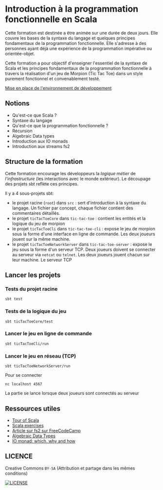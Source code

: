 # Introduction à la programmation fonctionnelle en Scala

Cette formation est destinée a être animée sur une durée de deux jours. Elle couvre les bases de la syntaxe
du langage et quelques principes fondamentaux de la programmation fonctionnelle. Elle s'adresse à des personnes
ayant déjà une expérience de la programmation impérative ou orientée-objet.

Cette formation a pour objectif d'enseigner l'essentiel de la syntaxe de Scala et les principes fondamentaux
de la programmation fonctionnelle à travers la réalisation d'un jeu de Morpion (Tic Tac Toe) dans un style
purement fonctionnel et convenablement testé.

[Mise en place de l'environnement de développement](./SETUP.md)

## Notions

- Qu'est-ce que Scala ?
- Syntaxe du langage
- Qu'est-ce que la programmation fonctionnelle ?
- Récursion
- Algebraic Data types
- Introduction aux IO monads
- Introduction aux streams fs2

## Structure de la formation

Cette formation encourage les développeurs la *logique métier* de *l'infrastructure* (les interactions avec le monde
extérieur). Le découpage des projets sbt reflète ces principes.

Il y a 4 sous-projets sbt:
  - le projet racine (`root`) dans `src` : sert d'introduction à la syntaxe du langage. Un fichier par concept,
chaque fichier contient des commentaires détaillés.
  - le projet `ticTacToeCore` dans `tic-tac-toe` : contient les entités et la logique du jeu de morpion
  - le projet `ticTacToeCli` dans `tic-tac-toe-cli` : expose le jeu de morpion sous la forme d'une interface
en ligne de commande. Les deux joueurs jouent sur la même machine.
  - le projet `ticTacToeNetworkServer` dans `tic-tac-toe-server` : expose le jeu sous la forme d'un serveur TCP. Deux
joueurs doivent se connecter au serveur via `netcat` ou `telnet`. Les deux joueurs jouent chacun sur leur machine. Le
serveur TCP 

## Lancer les projets

### Tests du projet racine

```
sbt test
```

### Tests de la logique du jeu

```
sbt ticTacToeCore/test
```

### Lancer le jeu en ligne de commande

```
sbt ticTacToeCli/run
```

### Lancer le jeu en réseau (TCP)

```
sbt ticTacToeNetworkServer/run
```

Pour se connecter 

```
nc localhost 4567
```

La partie se lance lorsque deux joueurs sont connectés au serveur

## Ressources utiles

- [Tour of Scala](https://docs.scala-lang.org/tour/tour-of-scala.html)
- [Scala exercises](https://www.scala-exercises.org/)
- [Article sur fs2 sur FreeCodeCamp](https://www.freecodecamp.org/news/a-streaming-library-with-a-superpower-fs2-and-functional-programming-6f602079f70a/)
- [Algebraic Data Types](https://en.wikipedia.org/wiki/Algebraic_data_type)
- [IO monad: which, why and how](https://kubuszok.com/2019/io-monad-which-why-and-how/)

## LICENCE

Creative Commons `BY-SA` (Attribution et partage dans les mêmes conditions)

[ ![LICENSE](https://i.creativecommons.org/l/by-sa/4.0/88x31.png) ](http://creativecommons.org/licenses/by-sa/4.0/)
